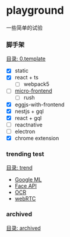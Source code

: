 <base href="https://github.com/jiahui92/playground/tree/master" target="_blank" />

# playground
一些简单的试验


### 脚手架
[目录: 0.template](0.template)
* [x] static
* [x] react + ts
  * [ ] webpack5
* [ ] [micro-frontend](https://vercel.com/templates/next.js/microfrontends)
  * [ ] rush
* [x] eggjs-with-frontend
* [x] nestjs + gql
* [x] react + gql
* [ ] reactnative
* [ ] electron
* [x] chrome extension

### trending test
[目录: trend](trend)
* [Google ML](trend/machine-learning)
* [Face API](trend/face-api)
* [OCR](trend/ocr)
* [webRTC](trend/web-rtc)

### archived
[目录: archived](archived)

